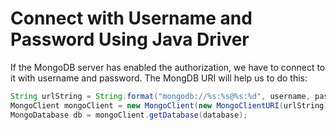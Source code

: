 # Connect with Username and Password Using Java Driver

If the MongoDB server has enabled the authorization, we have to connect to it with username and password. The MongDB URI will help us to do this:

  ```java
String urlString = String.format("mongodb://%s:%s@%s:%d", username, password, hostname, port);
MongoClient mongoClient = new MongoClient(new MongoClientURI(urlString));
MongoDatabase db = mongoClient.getDatabase(database);
  ```
